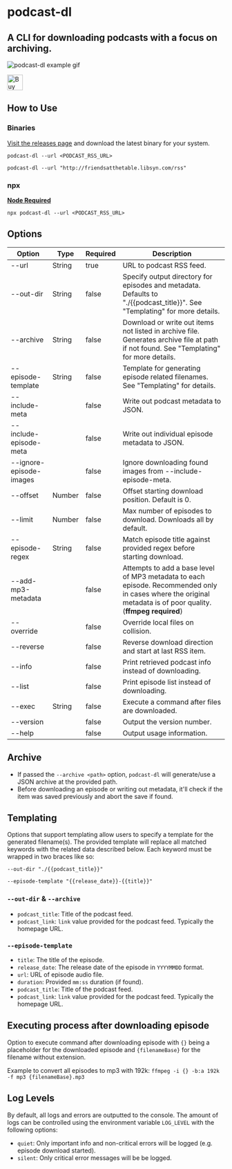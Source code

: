 # podcast-dl

## A CLI for downloading podcasts with a focus on archiving.

![podcast-dl example gif](./docs/podcast-dl-example.gif)

<a href='https://ko-fi.com/A0A01PXDX' target='_blank'><img height='36' style='border:0px;height:36px;' src='https://cdn.ko-fi.com/cdn/kofi2.png?v=2' border='0' alt='Buy Me a Coffee at ko-fi.com' /></a>

## How to Use

### Binaries

[Visit the releases page](https://github.com/lightpohl/podcast-dl/releases) and download the latest binary for your system.

`podcast-dl --url <PODCAST_RSS_URL>`

`podcast-dl --url "http://friendsatthetable.libsyn.com/rss"`

### npx

**[Node Required](https://nodejs.org/en/)**

`npx podcast-dl --url <PODCAST_RSS_URL>`

## Options

| Option                  | Type   | Required | Description                                                                                                                                                   |
| ----------------------- | ------ | -------- | ------------------------------------------------------------------------------------------------------------------------------------------------------------- |
| --url                   | String | true     | URL to podcast RSS feed.                                                                                                                                      |
| --out-dir               | String | false    | Specify output directory for episodes and metadata. Defaults to "./{{podcast_title}}". See "Templating" for more details.                                     |
| --archive               | String | false    | Download or write out items not listed in archive file. Generates archive file at path if not found. See "Templating" for more details.                       |
| --episode-template      | String | false    | Template for generating episode related filenames. See "Templating" for details.                                                                              |
| --include-meta          |        | false    | Write out podcast metadata to JSON.                                                                                                                           |
| --include-episode-meta  |        | false    | Write out individual episode metadata to JSON.                                                                                                                |
| --ignore-episode-images |        | false    | Ignore downloading found images from --include-episode-meta.                                                                                                  |
| --offset                | Number | false    | Offset starting download position. Default is 0.                                                                                                              |
| --limit                 | Number | false    | Max number of episodes to download. Downloads all by default.                                                                                                 |
| --episode-regex         | String | false    | Match episode title against provided regex before starting download.                                                                                          |
| --add-mp3-metadata      |        | false    | Attempts to add a base level of MP3 metadata to each episode. Recommended only in cases where the original metadata is of poor quality. (**ffmpeg required**) |
| --override              |        | false    | Override local files on collision.                                                                                                                            |
| --reverse               |        | false    | Reverse download direction and start at last RSS item.                                                                                                        |
| --info                  |        | false    | Print retrieved podcast info instead of downloading.                                                                                                          |
| --list                  |        | false    | Print episode list instead of downloading.                                                                                                                    |
| --exec                  | String | false    | Execute a command after files are downloaded.                                                                                                                 |
| --version               |        | false    | Output the version number.                                                                                                                                    |
| --help                  |        | false    | Output usage information.                                                                                                                                     |

## Archive

- If passed the `--archive <path>` option, `podcast-dl` will generate/use a JSON archive at the provided path.
- Before downloading an episode or writing out metadata, it'll check if the item was saved previously and abort the save if found.

## Templating

Options that support templating allow users to specify a template for the generated filename(s). The provided template will replace all matched keywords with the related data described below. Each keyword must be wrapped in two braces like so:

`--out-dir "./{{podcast_title}}"`

`--episode-template "{{release_date}}-{{title}}"`

### `--out-dir` & `--archive`

- `podcast_title`: Title of the podcast feed.
- `podcast_link`: `link` value provided for the podcast feed. Typically the homepage URL.

### `--episode-template`

- `title`: The title of the episode.
- `release_date`: The release date of the episode in `YYYYMMDD` format.
- `url`: URL of episode audio file.
- `duration`: Provided `mm:ss` duration (if found).
- `podcast_title`: Title of the podcast feed.
- `podcast_link`: `link` value provided for the podcast feed. Typically the homepage URL.

## Executing process after downloading episode

Option to execute command after downloading episode with `{}` being a placeholder for the downloaded episode and `{filenameBase}` for the filename without extension.

Example to convert all episodes to mp3 with 192k: `ffmpeg -i {} -b:a 192k -f mp3 {filenameBase}.mp3`

## Log Levels

By default, all logs and errors are outputted to the console. The amount of logs can be controlled using the environment variable `LOG_LEVEL` with the following options:

- `quiet`: Only important info and non-critical errors will be logged (e.g. episode download started).
- `silent`: Only critical error messages will be be logged.

